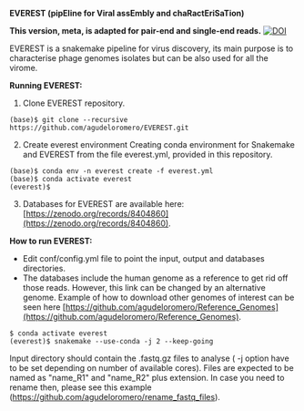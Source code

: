 **EVEREST (pipEline for Viral assEmbly and chaRactEriSaTion)**

**This version, meta, is adapted for pair-end and single-end reads.**
[![DOI](https://zenodo.org/badge/593050150.svg)](https://zenodo.org/doi/10.5281/zenodo.7943791)

EVEREST is a snakemake pipeline for virus discovery, its main purpose is to characterise phage genomes isolates but can be also used for all the virome.

**Running EVEREST:**

1. Clone EVEREST repository.
```
(base)$ git clone --recursive https://github.com/agudeloromero/EVEREST.git
```

2. Create everest environment
Creating conda environment for Snakemake and EVEREST from the file everest.yml, provided in this repository.
```
(base)$ conda env -n everest create -f everest.yml
(base)$ conda activate everest
(everest)$
```

3. Databases for EVEREST are available here: [https://zenodo.org/records/8404860](https://zenodo.org/records/8404860).

**How to run EVEREST:**

* Edit conf/config.yml file to point the input, output and databases directories.
* The databases include the human genome as a reference to get rid off those reads. However, this link can be changed by an alternative genome. Example of how to download other genomes of interest can be seen here [https://github.com/agudeloromero/Reference_Genomes](https://github.com/agudeloromero/Reference_Genomes).
```
$ conda activate everest
(everest)$ snakemake --use-conda -j 2 --keep-going
```
Input directory should contain the .fastq.gz files to analyse ( -j option have to be set depending on number of available cores).
Files are expected to be named as "name_R1" and "name_R2" plus extension. In case you need to rename then, please see this example (https://github.com/agudeloromero/rename_fastq_files).
